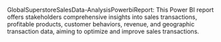  GlobalSuperstoreSalesData-AnalysisPowerbiReport:
 This Power BI report offers stakeholders comprehensive insights into sales transactions, profitable products, customer behaviors, revenue, and geographic transaction data, aiming to optimize and improve sales transactions.
